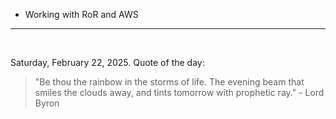 - Working with RoR and AWS

---

<br>

<!-- quote_marker -->
Saturday, February 22, 2025. Quote of the day:

> "Be thou the rainbow in the storms of life. The evening beam that smiles the clouds away, and tints tomorrow with prophetic ray." - Lord Byron
